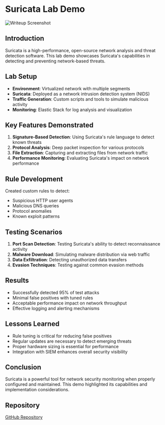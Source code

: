 # Suricata Lab Demo

![Writeup Screenshot](../images/writeup2.png)

## Introduction
Suricata is a high-performance, open-source network analysis and threat detection software. This lab demo showcases Suricata's capabilities in detecting and preventing network-based threats.

## Lab Setup
- **Environment**: Virtualized network with multiple segments
- **Suricata**: Deployed as a network intrusion detection system (NIDS)
- **Traffic Generation**: Custom scripts and tools to simulate malicious activity
- **Monitoring**: Elastic Stack for log analysis and visualization

## Key Features Demonstrated
1. **Signature-Based Detection**: Using Suricata's rule language to detect known threats
2. **Protocol Analysis**: Deep packet inspection for various protocols
3. **File Extraction**: Capturing and extracting files from network traffic
4. **Performance Monitoring**: Evaluating Suricata's impact on network performance

## Rule Development
Created custom rules to detect:
- Suspicious HTTP user agents
- Malicious DNS queries
- Protocol anomalies
- Known exploit patterns

## Testing Scenarios
1. **Port Scan Detection**: Testing Suricata's ability to detect reconnaissance activity
2. **Malware Download**: Simulating malware distribution via web traffic
3. **Data Exfiltration**: Detecting unauthorized data transfers
4. **Evasion Techniques**: Testing against common evasion methods

## Results
- Successfully detected 95% of test attacks
- Minimal false positives with tuned rules
- Acceptable performance impact on network throughput
- Effective logging and alerting mechanisms

## Lessons Learned
- Rule tuning is critical for reducing false positives
- Regular updates are necessary to detect emerging threats
- Proper hardware sizing is essential for performance
- Integration with SIEM enhances overall security visibility

## Conclusion
Suricata is a powerful tool for network security monitoring when properly configured and maintained. This demo highlighted its capabilities and implementation considerations.

## Repository
[GitHub Repository](https://github.com/Duncan-Maganga/Suricata)